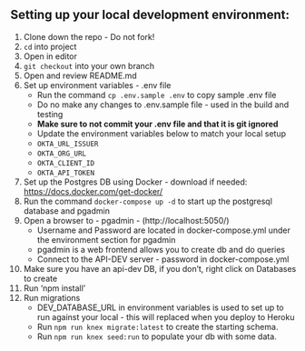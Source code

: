## Setting up your local development environment:

1. Clone down the repo - Do not fork!
2. `cd` into project
3. Open in editor
4. `git checkout` into your own branch
5. Open and review README.md
6. Set up environment variables - .env file
   * Run the command `cp .env.sample .env` to copy sample .env file
   * Do no make any changes to .env.sample file - used in the build and testing
   * **Make sure to not commit your .env file and that it is git ignored**
   * Update the environment variables below to match your local setup
   - `OKTA_URL_ISSUER`
   - `OKTA_ORG_URL`
   - `OKTA_CLIENT_ID`
   - `OKTA_API_TOKEN`
7. Set up the Postgres DB using Docker - download if needed: https://docs.docker.com/get-docker/
8. Run the command `docker-compose up -d` to start up the postgresql database and pgadmin
9. Open a browser to - pgadmin - (http://localhost:5050/)
   * Username and Password are located in docker-compose.yml under the environment section for pgadmin
   * pgadmin is a web frontend allows you to create db and do queries
   * Connect to the API-DEV server - password in docker-compose.yml
10. Make sure you have an api-dev DB, if you don’t, right click on Databases to create
11. Run ‘npm install’
12. Run migrations
    * DEV_DATABASE_URL in environment variables is used to set up to run against your local - this will replaced when you deploy to Heroku
    * Run `npm run knex migrate:latest` to create the starting schema.
    * Run `npm run knex seed:run` to populate your db with some data.
